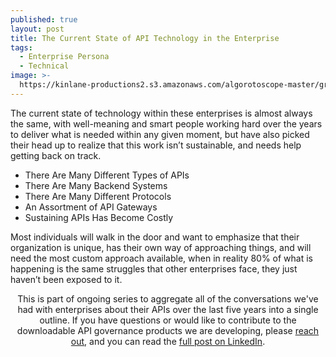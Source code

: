 ```yaml
---
published: true
layout: post
title: The Current State of API Technology in the Enterprise
tags:
  - Enterprise Persona
  - Technical
image: >-
  https://kinlane-productions2.s3.amazonaws.com/algorotoscope-master/green-circuit-japanese-carrying-over-bridge.jpeg
---
```

The current state of technology within these enterprises is almost always the same, with well-meaning and smart people working hard over the years to deliver what is needed within any given moment, but have also picked their head up to realize that this work isn’t sustainable, and needs help getting back on track.

  - There Are Many Different Types of APIs
  - There Are Many Backend Systems
  - There Are Many Different Protocols
  - An Assortment of API Gateways
  - Sustaining APIs Has Become Costly

Most individuals will walk in the door and want to emphasize that their organization is unique, has their own way of approaching things, and will need the most custom approach available, when in reality 80% of what is happening is the same struggles that other enterprises face, they just haven’t been exposed to it.

<div class="alert alert-danger" role="alert" style="text-align: center;">
This is part of ongoing series to aggregate all of the conversations we've had with enterprises about their APIs over the last five years into a single outline. If you have questions or would like to contribute to the downloadable API governance products we are developing, please <a href="https://apievangelist.com/contact">reach out</a>, and you can read the <a href="https://www.linkedin.com/pulse/who-api-evangelist-speaks-being-change-agent-within-enterprise-lane-lmuse">full post on LinkedIn</a>.
</div>


